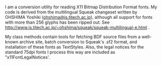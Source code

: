 I am a conversion utility for reading X11 Bitmap Distribution Format fonts.  My code is derived from the multilingual Squeak changeset written by OHSHIMA Yoshiki (ohshima@is.titech.ac.jp), although all support for fonts with more than 256 glyphs has been ripped out.  See http://www.is.titech.ac.jp/~ohshima/squeak/squeak-multilingual-e.html .

My class methods contain tools for fetching BDF source files from a well-known archive site, batch conversion to Squeak's .sf2 format, and installation of these fonts as TextStyles.  Also, the legal notices for the standard 75dpi fonts I process this way are included as "x11FontLegalNotices'.